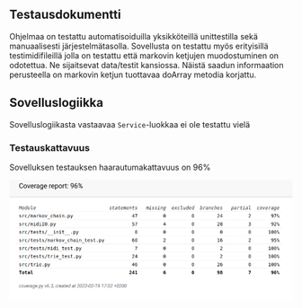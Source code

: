 ## Testausdokumentti

Ohjelmaa on testattu automatisoiduilla yksikköteillä unittestilla sekä manuaalisesti järjestelmätasolla. Sovellusta on testattu myös erityisillä testimidifileillä jolla on testattu että markovin ketjujen muodostuminen on odotettua. Ne sijaitsevat data/testit kansiossa. Näistä saadun informaation perusteella on markovin ketjun tuottavaa doArray metodia korjattu.


## Sovelluslogiikka

Sovelluslogiikasta vastaavaa `Service`-luokkaa ei ole testattu vielä


### Testauskattavuus

Sovelluksen testauksen haarautumakattavuus on 96%

![](./kuvat/testikattavuus.png)
